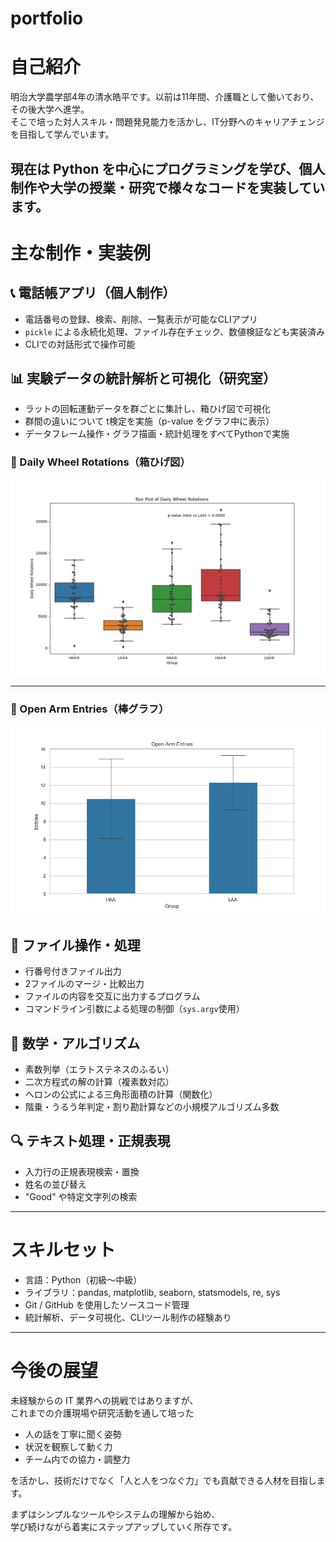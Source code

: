# portfolio

# 自己紹介

明治大学農学部4年の清水皓平です。以前は11年間、介護職として働いており、その後大学へ進学。  
そこで培った対人スキル・問題発見能力を活かし、IT分野へのキャリアチェンジを目指して学んでいます。

現在は Python を中心にプログラミングを学び、個人制作や大学の授業・研究で様々なコードを実装しています。
---

# 主な制作・実装例

## 📞 電話帳アプリ（個人制作）
- 電話番号の登録、検索、削除、一覧表示が可能なCLIアプリ
- `pickle` による永続化処理、ファイル存在チェック、数値検証なども実装済み
- CLIでの対話形式で操作可能

## 📊 実験データの統計解析と可視化（研究室）

- ラットの回転運動データを群ごとに集計し、箱ひげ図で可視化
- 群間の違いについて t検定を実施（p-value をグラフ中に表示）
- データフレーム操作・グラフ描画・統計処理をすべてPythonで実施

### 🧪 Daily Wheel Rotations（箱ひげ図）

![Wheel Boxplot](images/boxplot_wheel.png)

---

### 🧪 Open Arm Entries（棒グラフ）

![Open Arm Entries](images/barplot_openarm.png)

## 📂 ファイル操作・処理
- 行番号付きファイル出力
- 2ファイルのマージ・比較出力
- ファイルの内容を交互に出力するプログラム
- コマンドライン引数による処理の制御（`sys.argv`使用）

## 🧪 数学・アルゴリズム
- 素数列挙（エラトステネスのふるい）
- 二次方程式の解の計算（複素数対応）
- ヘロンの公式による三角形面積の計算（関数化）
- 階乗・うるう年判定・割り勘計算などの小規模アルゴリズム多数

## 🔍 テキスト処理・正規表現
- 入力行の正規表現検索・置換
- 姓名の並び替え
- "Good" や特定文字列の検索

---

# スキルセット

- 言語：Python（初級～中級）
- ライブラリ：pandas, matplotlib, seaborn, statsmodels, re, sys
- Git / GitHub を使用したソースコード管理
- 統計解析、データ可視化、CLIツール制作の経験あり

---

# 今後の展望

未経験からの IT 業界への挑戦ではありますが、  
これまでの介護現場や研究活動を通して培った

- 人の話を丁寧に聞く姿勢  
- 状況を観察して動く力  
- チーム内での協力・調整力

を活かし、技術だけでなく「人と人をつなぐ力」でも貢献できる人材を目指します。

まずはシンプルなツールやシステムの理解から始め、  
学び続けながら着実にステップアップしていく所存です。
